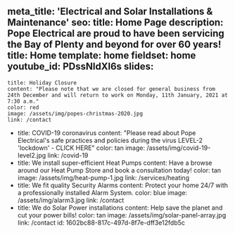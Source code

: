 meta_title: 'Electrical and Solar Installations & Maintenance'
seo:
  title: Home Page
  description: Pope Electrical are proud to have been servicing the Bay of Plenty and beyond for over 60 years!
title: Home
template: home
fieldset: home
youtube_id: PDssNldXl6s
slides:
  - 
    title: Holiday Closure
    content: "Please note that we are closed for general business from 24th December and will return to work on Monday, 11th January, 2021 at 7:30 a.m."
    color: red
    image: /assets/img/popes-christmas-2020.jpg
    link: /contact
  - 
    title: COVID-19 coronavirus
    content: "Please read about Pope Electrical's safe practices and policies during the virus LEVEL-2 'lockdown' - CLICK HERE"
    color: tan
    image: /assets/img/covid-19-level2.jpg
    link: /covid-19
  - 
    title: We install super-efficient Heat Pumps
    content: Have a browse around our Heat Pump Store and book a consultation today!
    color: tan
    image: /assets/img/heat-pump-1.jpg
    link: /services/heating
  - 
    title: We fit quality Security Alarms
    content: Protect your home 24/7 with a professionally installed Alarm System.
    color: blue
    image: /assets/img/alarm3.jpg
    link: /contact
  - 
    title: We do Solar Power installations
    content: Help save the planet and cut your power bills!
    color: tan
    image: /assets/img/solar-panel-array.jpg
    link: /contact
id: 1602bc88-817c-497d-8f7e-dff3e12fdb5c
